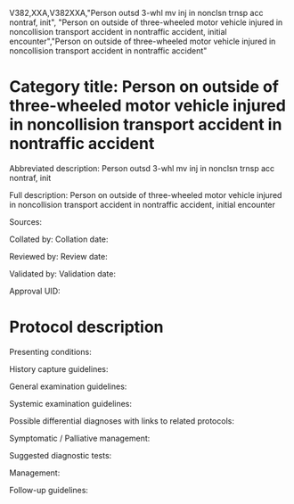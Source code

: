 V382,XXA,V382XXA,"Person outsd 3-whl mv inj in nonclsn trnsp acc nontraf, init", "Person on outside of three-wheeled motor vehicle injured in noncollision transport accident in nontraffic accident, initial encounter","Person on outside of three-wheeled motor vehicle injured in noncollision transport accident in nontraffic accident"
# Category title: Person on outside of three-wheeled motor vehicle injured in noncollision transport accident in nontraffic accident

Abbreviated description: Person outsd 3-whl mv inj in nonclsn trnsp acc nontraf, init

Full description: Person on outside of three-wheeled motor vehicle injured in noncollision transport accident in nontraffic accident, initial encounter

Sources:

Collated by:
Collation date:

Reviewed by:
Review date:

Validated by:
Validation date:

Approval UID:

# Protocol description

Presenting conditions:

History capture guidelines:

General examination guidelines:

Systemic examination guidelines:

Possible differential diagnoses with links to related protocols:

Symptomatic / Palliative management:

Suggested diagnostic tests:

Management:

Follow-up guidelines:
